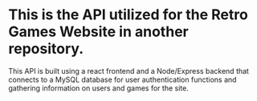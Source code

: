 # This is the API utilized for the Retro Games Website in another repository.

This API is built using a react frontend and a Node/Express backend that connects to a MySQL database for user authentication functions and gathering information
on users and games for the site.
